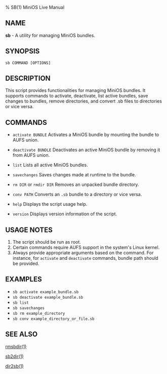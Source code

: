 % SB(1) MiniOS Live Manual

## NAME
**sb** - A utility for managing MiniOS bundles.

## SYNOPSIS
`sb COMMAND [OPTIONS]`

## DESCRIPTION
This script provides functionalities for managing MiniOS bundles. It supports commands to activate, deactivate, list active bundles, save changes to bundles, remove directories, and convert .sb files to directories or vice versa.

## COMMANDS

* `activate BUNDLE`
  Activates a MiniOS bundle by mounting the bundle to AUFS union.

* `deactivate BUNDLE`
  Deactivates an active MiniOS bundle by removing it from AUFS union.

* `list`
  Lists all active MiniOS bundles.
  
* `savechanges`
  Saves changes made at runtime to the bundle.

* `rm DIR` or `rmdir DIR`
  Removes an unpacked bundle directory.

* `conv PATH`
  Converts an `.sb` bundle to a directory or vice versa.

* `help`
  Displays the script usage help.

* `version`
  Displays version information of the script.

## USAGE NOTES

1. The script should be run as root.
2. Certain commands require AUFS support in the system's Linux kernel.
3. Always provide appropriate arguments based on the command. For instance, for `activate` and `deactivate` commands, bundle path should be provided.

## EXAMPLES

- `sb activate example_bundle.sb`
- `sb deactivate example_bundle.sb`
- `sb list`
- `sb savechanges`
- `sb rm example_directory`
- `sb conv example_directory_or_file.sb`

## SEE ALSO

[rmsbdir(1)](man:rmsbdir.1)

[sb2dir(1)](man:sb2dir.1)

[dir2sb(1)](man:dir2sb.1)
